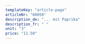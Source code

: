 ```yaml
---
templateKey: "article-page"
articleNr: "60050"
description_de: "... mit Paprika"
description_fr: " "
unit: "3"
price: "11.50"
---
```

